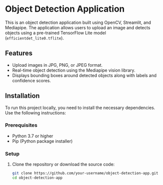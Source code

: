 # Object Detection Application

This is an object detection application built using OpenCV, Streamlit, and Mediapipe. The application allows users to upload an image and detects objects using a pre-trained TensorFlow Lite model (`efficientdet_lite0.tflite`).

## Features
- Upload images in JPG, PNG, or JPEG format.
- Real-time object detection using the Mediapipe vision library.
- Displays bounding boxes around detected objects along with labels and confidence scores.

## Installation

To run this project locally, you need to install the necessary dependencies. Use the following instructions:

### Prerequisites
- Python 3.7 or higher
- Pip (Python package installer)

### Setup

1. Clone the repository or download the source code:
   ```bash
   git clone https://github.com/your-username/object-detection-app.git
   cd object-detection-app
